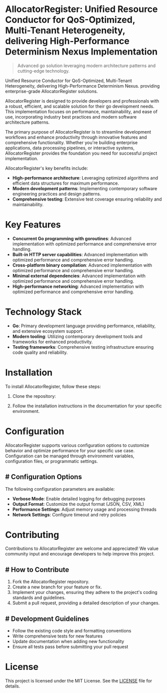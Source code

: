 <!-- fallback_AllocatorRegister_20250804220603_47200 -->

# AllocatorRegister: Unified Resource Conductor for QoS-Optimized, Multi-Tenant Heterogeneity, delivering High-Performance Determinism Nexus Implementation
> Advanced go solution leveraging modern architecture patterns and cutting-edge technology.

Unified Resource Conductor for QoS-Optimized, Multi-Tenant Heterogeneity, delivering High-Performance Determinism Nexus. providing enterprise-grade AllocatorRegister solutions.

AllocatorRegister is designed to provide developers and professionals with a robust, efficient, and scalable solution for their go development needs. This implementation focuses on performance, maintainability, and ease of use, incorporating industry best practices and modern software architecture patterns.

The primary purpose of AllocatorRegister is to streamline development workflows and enhance productivity through innovative features and comprehensive functionality. Whether you're building enterprise applications, data processing pipelines, or interactive systems, AllocatorRegister provides the foundation you need for successful project implementation.

AllocatorRegister's key benefits include:

* **High-performance architecture**: Leveraging optimized algorithms and efficient data structures for maximum performance.
* **Modern development patterns**: Implementing contemporary software engineering practices and design patterns.
* **Comprehensive testing**: Extensive test coverage ensuring reliability and maintainability.

# Key Features

* **Concurrent Go programming with goroutines**: Advanced implementation with optimized performance and comprehensive error handling.
* **Built-in HTTP server capabilities**: Advanced implementation with optimized performance and comprehensive error handling.
* **Cross-platform binary compilation**: Advanced implementation with optimized performance and comprehensive error handling.
* **Minimal external dependencies**: Advanced implementation with optimized performance and comprehensive error handling.
* **High-performance networking**: Advanced implementation with optimized performance and comprehensive error handling.

# Technology Stack

* **Go**: Primary development language providing performance, reliability, and extensive ecosystem support.
* **Modern tooling**: Utilizing contemporary development tools and frameworks for enhanced productivity.
* **Testing frameworks**: Comprehensive testing infrastructure ensuring code quality and reliability.

# Installation

To install AllocatorRegister, follow these steps:

1. Clone the repository:


2. Follow the installation instructions in the documentation for your specific environment.

# Configuration

AllocatorRegister supports various configuration options to customize behavior and optimize performance for your specific use case. Configuration can be managed through environment variables, configuration files, or programmatic settings.

## # Configuration Options

The following configuration parameters are available:

* **Verbose Mode**: Enable detailed logging for debugging purposes
* **Output Format**: Customize the output format (JSON, CSV, XML)
* **Performance Settings**: Adjust memory usage and processing threads
* **Network Settings**: Configure timeout and retry policies

# Contributing

Contributions to AllocatorRegister are welcome and appreciated! We value community input and encourage developers to help improve this project.

## # How to Contribute

1. Fork the AllocatorRegister repository.
2. Create a new branch for your feature or fix.
3. Implement your changes, ensuring they adhere to the project's coding standards and guidelines.
4. Submit a pull request, providing a detailed description of your changes.

## # Development Guidelines

* Follow the existing code style and formatting conventions
* Write comprehensive tests for new features
* Update documentation when adding new functionality
* Ensure all tests pass before submitting your pull request

# License

This project is licensed under the MIT License. See the [LICENSE](https://github.com/coralnws/AllocatorRegister/blob/main/LICENSE) file for details.

